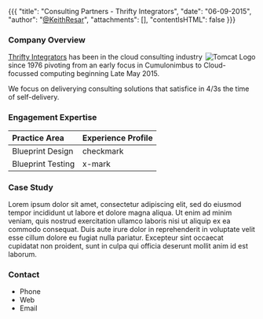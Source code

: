 {{{
  "title": "Consulting Partners - Thrifty Integrators",
  "date": "06-09-2015",
  "author": "<a href='https://twitter.com/KeithResar'>@KeithResar</a>",
  "attachments": [],
  "contentIsHTML": false
}}}



### Company Overview

<img alt="Tomcat Logo" src="../images/bitnami_logos/tomcatstack-stack-110x117-60652c75ad3866c8a78c4a29d71d0194.png" style="border:0;float:right;max-width:250px">
   
[Thrifty Integrators](#) has been in the cloud consulting industry since 1976 pivoting from an early focus in Cumulonimbus to Cloud-focussed computing beginning Late May 2015.

We focus on deliverying consulting solutions that satisfice in 4/3s the time of self-delivery.


### Engagement Expertise

|Practice Area    | Experience Profile      |
|:- |:- |
| Blueprint Design       | checkmark    |
| Blueprint Testing       | x-mark    |


### Case Study

Lorem ipsum dolor sit amet, consectetur adipiscing elit, sed do eiusmod tempor incididunt ut labore et dolore magna aliqua. Ut enim ad minim veniam, quis nostrud exercitation ullamco laboris nisi ut aliquip ex ea commodo consequat. Duis aute irure dolor in reprehenderit in voluptate velit esse cillum dolore eu fugiat nulla pariatur. Excepteur sint occaecat cupidatat non proident, sunt in culpa qui officia deserunt mollit anim id est laborum.

### Contact

* Phone
* Web
* Email


